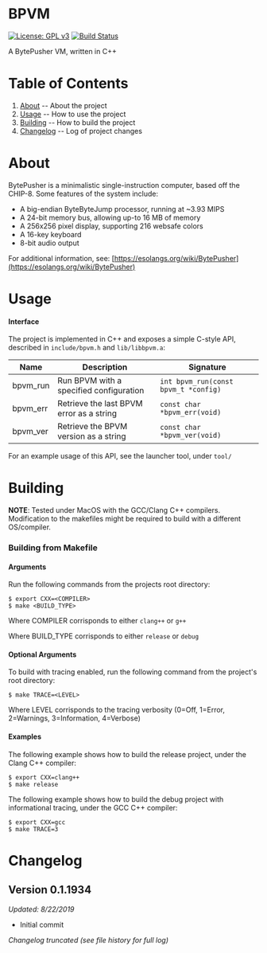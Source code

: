 BPVM
=

[![License: GPL v3](https://img.shields.io/badge/License-GPLv3-blue.svg)](https://www.gnu.org/licenses/gpl-3.0) [![Build Status](https://travis-ci.com/majestic53/bpvm.svg?branch=master)](https://travis-ci.com/majestic53/bpvm)

A BytePusher VM, written in C++

Table of Contents
=

1. [About](https://github.com/majestic53/bpvm#about) -- About the project
2. [Usage](https://github.com/majestic53/bpvm#usage) -- How to use the project
3. [Building](https://github.com/majestic53/bpvm#building) -- How to build the project
4. [Changelog](https://github.com/majestic53/bpvm#changelog) -- Log of project changes

About
=

BytePusher is a minimalistic single-instruction computer, based off the CHIP-8. Some features of the system include:
* A big-endian ByteByteJump processor, running at \~3.93 MIPS
* A 24-bit memory bus, allowing up-to 16 MB of memory
* A 256x256 pixel display, supporting 216 websafe colors
* A 16-key keyboard
* 8-bit audio output

For additional information, see: [https://esolangs.org/wiki/BytePusher](https://esolangs.org/wiki/BytePusher)

Usage
=

#### Interface

The project is implemented in C++ and exposes a simple C-style API, described in ```include/bpvm.h``` and ```lib/libbpvm.a```:

|Name    |Description                             |Signature                               |
|--------|----------------------------------------|----------------------------------------|
|bpvm_run|Run BPVM with a specified configuration |```int bpvm_run(const bpvm_t *config)```|
|bpvm_err|Retrieve the last BPVM error as a string|```const char *bpvm_err(void)```        |
|bpvm_ver|Retrieve the BPVM version as a string   |```const char *bpvm_ver(void)```        |

For an example usage of this API, see the launcher tool, under ```tool/```

Building
=

__NOTE__: Tested under MacOS with the GCC/Clang C++ compilers. Modification to the makefiles might be required to build with a different OS/compiler.

### Building from Makefile

#### Arguments

Run the following commands from the projects root directory:

```
$ export CXX=<COMPILER>
$ make <BUILD_TYPE>
```

Where COMPILER corrisponds to either ```clang++``` or ```g++```

Where BUILD_TYPE corrisponds to either ```release``` or ```debug```

#### Optional Arguments

To build with tracing enabled, run the following command from the project's root directory:

```
$ make TRACE=<LEVEL>
```

Where LEVEL corrisponds to the tracing verbosity (0=Off, 1=Error, 2=Warnings, 3=Information, 4=Verbose)

#### Examples

The following example shows how to build the release project, under the Clang C++ compiler:

```
$ export CXX=clang++
$ make release
```

The following example shows how to build the debug project with informational tracing, under the GCC C++ compiler:

```
$ export CXX=gcc
$ make TRACE=3
```

Changelog
=

Version 0.1.1934
-

*Updated: 8/22/2019*

* Initial commit

*Changelog truncated (see file history for full log)*

